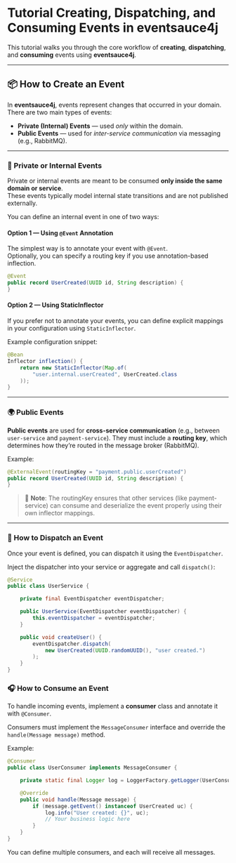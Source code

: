 # Tutorial Creating, Dispatching, and Consuming Events in eventsauce4j

This tutorial walks you through the core workflow of **creating**, **dispatching**, and **consuming** events using **eventsauce4j**.

---

## 📦 How to Create an Event

In **eventsauce4j**, events represent changes that occurred in your domain.  
There are two main types of events:

- **Private (Internal) Events** — used *only* within the domain.
- **Public Events** — used for *inter-service communication* via messaging (e.g., RabbitMQ).

---

### 🧩 Private or Internal Events

Private or internal events are meant to be consumed **only inside the same domain or service**.  
These events typically model internal state transitions and are not published externally.

You can define an internal event in one of two ways:

#### Option 1 — Using `@Event` Annotation

The simplest way is to annotate your event with `@Event`.  
Optionally, you can specify a routing key if you use annotation-based inflection.

```java
@Event
public record UserCreated(UUID id, String description) {
}
```

#### Option 2 — Using StaticInflector

If you prefer not to annotate your events, you can define explicit mappings in your configuration using `StaticInflector`.

Example configuration snippet:

```java
@Bean
Inflector inflection() {
    return new StaticInflector(Map.of(
        "user.internal.userCreated", UserCreated.class
    ));
}
```

___

### 🌍 Public Events

**Public events** are used for **cross-service communication** (e.g., between `user-service` and `payment-service`).
They must include a **routing key**, which determines how they’re routed in the message broker (RabbitMQ).

Example:

```java
@ExternalEvent(routingKey = "payment.public.userCreated")
public record UserCreated(UUID id, String description) {
}
```

> 📝 **Note**: The routingKey ensures that other services (like payment-service) can consume and deserialize the event properly using their own inflector mappings.

___

### 🚀 How to Dispatch an Event

Once your event is defined, you can dispatch it using the `EventDispatcher`.

Inject the dispatcher into your service or aggregate and call `dispatch()`:

```java
@Service
public class UserService {

    private final EventDispatcher eventDispatcher;

    public UserService(EventDispatcher eventDispatcher) {
        this.eventDispatcher = eventDispatcher;
    }

    public void createUser() {
        eventDispatcher.dispatch(
            new UserCreated(UUID.randomUUID(), "user created.")
        );
    }
}
```

### 🎧 How to Consume an Event

To handle incoming events, implement a **consumer** class and annotate it with `@Consumer`.

Consumers must implement the `MessageConsumer` interface and override the `handle(Message message)` method.

Example:

```java
@Consumer
public class UserConsumer implements MessageConsumer {

    private static final Logger log = LoggerFactory.getLogger(UserConsumer.class);

    @Override
    public void handle(Message message) {
        if (message.getEvent() instanceof UserCreated uc) {
            log.info("User created: {}", uc);
            // Your business logic here
        }
    }
}
```

You can define multiple consumers, and each will receive all messages.